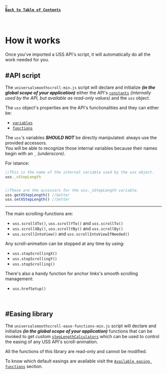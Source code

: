 #### <a href = "https://github.com/CristianDavideConte/universalSmoothScroll#table-of-contents"><code>&#8678; Back to Table of Contents</code></a>
<br/>

# How it works
Once you've imported a USS API's script, it will automatically do all the work needed for you. <br/>

## \#API script 
The `universalsmoothscroll-min.js` script will declare and initialize ***(in the global scope of your application)*** either the API's [`constants`](./ConstantsAbout.md) _(internally used by the API, but available as read-only values)_ and the `uss` object. <br/>

The `uss` object's properties are the API's functionalities and they can either be: <br/>
* [`variables`](./VariablesAbout.md)
* [`functions`](./MethodsAbout.md) <br/>
  
The `uss`'s variables ***SHOULD NOT*** be directly manipulated: always use the provided accessors.<br/>
You will be able to recognize those internal variables because their names begin with an `_` _(underscore)_. <br/>

For istance:
```javascript
//This is the name of the internal variable used by the uss object.
uss._xStepLength


//These are the accessors for the uss._xStepLength variable.
uss.getXStepLength() //Getter
uss.setXStepLength() //Setter
```

---

The main scrolling-functions are:
* `uss.scrollXTo()`,  `uss.scrollYTo()` and `uss.scrollTo()`
* `uss.scrollXBy()`,  `uss.scrollYBy()` and `uss.scrollBy()`
* `uss.scrollIntoView()` and `uss.scrollIntoViewIfNeeded()`<br/>

Any scroll-animation can be stopped at any time by using:
* `uss.stopScrollingX()`
* `uss.stopScrollingY()`
* `uss.stopScrolling()`

There's also a handy function for anchor links's smooth scrolling management:
* `uss.hrefSetup()`


<br/>

## \#Easing library 
The `universalsmoothscroll-ease-functions-min.js` script will declare and initialize ***(in the global scope of your application)*** functions that can be invoked to get custom [`stepLengthCalculators`](./FAQ.md#q-what-is-a-steplengthcalculator-) which can be used to control the easing of any USS API's scroll-animation. <br/>

All the functions of this library are read-only and cannot be modified. <br/>

To know which default easings are available visit the [`Available easing functions`](./EasingFunctions.md) section. 
